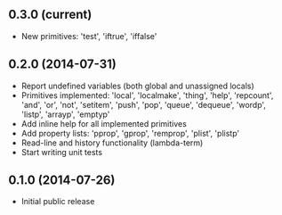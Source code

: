 ## 0.3.0 (current)

* New primitives: 'test', 'iftrue', 'iffalse'

## 0.2.0 (2014-07-31)

* Report undefined variables (both global and unassigned locals)
* Primitives implemented:
    'local', 'localmake', 'thing', 'help', 'repcount',
    'and', 'or', 'not', 'setitem', 'push', 'pop', 'queue',
    'dequeue', 'wordp', 'listp', 'arrayp', 'emptyp'
* Add inline help for all implemented primitives
* Add property lists:
    'pprop', 'gprop', 'remprop', 'plist', 'plistp'
* Read-line and history functionality (lambda-term)
* Start writing unit tests

## 0.1.0 (2014-07-26)

* Initial public release
